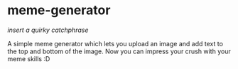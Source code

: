 # meme-generator
*insert a quirky catchphrase*

A simple meme generator which lets you upload an image and add text to the top and bottom of the image. Now you can impress your crush with your meme skills :D
